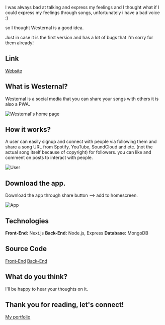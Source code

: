 I was always bad at talking and express my feelings and I thought what if I could express my feelings through songs, unfortunately i have a bad voice :)

so I thought Westernal is a good idea.

Just in case it is the first version and has a lot of bugs that I'm sorry for them already!

## Link
[Website](https://social-media-westernal.vercel.app/)

## What is Westernal?
Westernal is a social media that you can share your songs with others it is also a PWA.



![Westernal's home page](https://dev-to-uploads.s3.amazonaws.com/uploads/articles/3xfnajylsv0glu9qv6n0.jpeg)

## How it works?
A user can easily signup and connect with people via following them and share a song URL from Spotify, YouTube, SoundCloud and etc. (not the actual song itself because of copyright) for followers. you can like and comment on posts to interact with people.


![User](https://dev-to-uploads.s3.amazonaws.com/uploads/articles/lf30diy6o754d87vo78d.png)

## Download the app.
Download the app through share button --> add to homescreen.

![App](https://dev-to-uploads.s3.amazonaws.com/uploads/articles/0g7ylna86pn7cmgea8py.jpeg)

## Technologies
**Front-End:** Next.js
**Back-End:** Node.js, Express
**Database:** MongoDB

## Source Code
 [Front-End](https://github.com/westernal/social-media-frontend)
 [Back-End](https://github.com/westernal/social-media-backend)


## What do you think?
I'll be happy to hear your thoughts on it.

## Thank you for reading, let's connect!
[My portfolio](https://westernal.me/)
